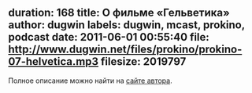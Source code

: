 duration: 168
title: О фильме «Гельветика»
author: dugwin
labels: dugwin, mcast, prokino, podcast
date: 2011-06-01 00:55:40
file: http://www.dugwin.net/files/prokino/prokino-07-helvetica.mp3
filesize: 2019797
---
<p>Полное описание можно найти на <a href="http://www.dugwin.net/blog/00211.html">сайте автора</a>.</p>

